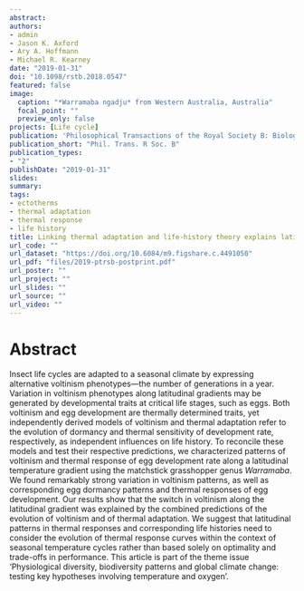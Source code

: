 ```yaml
---
abstract: 
authors:
- admin
- Jason K. Axford
- Ary A. Hoffmann 
- Michael R. Kearney
date: "2019-01-31"
doi: "10.1098/rstb.2018.0547"
featured: false
image:
  caption: "*Warramaba ngadju* from Western Australia, Australia"
  focal_point: ""
  preview_only: false
projects: [Life cycle]
publication: 'Philosophical Transactions of the Royal Society B: Biological Sciences'
publication_short: "Phil. Trans. R Soc. B"
publication_types:
- "2"
publishDate: "2019-01-31"
slides: 
summary: 
tags:
- ectotherms
- thermal adaptation
- thermal response
- life history
title: Linking thermal adaptation and life-history theory explains latitudinal patterns of voltinism
url_code: ""
url_dataset: "https://doi.org/10.6084/m9.figshare.c.4491050"
url_pdf: "files/2019-ptrsb-postprint.pdf"
url_poster: ""
url_project: ""
url_slides: ""
url_source: ""
url_video: ""
---
```


# Abstract

Insect life cycles are adapted to a seasonal climate by expressing alternative voltinism phenotypes—the number of generations in a year. Variation in voltinism phenotypes along latitudinal gradients may be generated by developmental traits at critical life stages, such as eggs. Both voltinism and egg development are thermally determined traits, yet independently derived models of voltinism and thermal adaptation refer to the evolution of dormancy and thermal sensitivity of development rate, respectively, as independent influences on life history. To reconcile these models and test their respective predictions, we characterized patterns of voltinism and thermal response of egg development rate along a latitudinal temperature gradient using the matchstick grasshopper genus *Warramaba*. We found remarkably strong variation in voltinism patterns, as well as corresponding egg dormancy patterns and thermal responses of egg development. Our results show that the switch in voltinism along the latitudinal gradient was explained by the combined predictions of the evolution of voltinism and of thermal adaptation. We suggest that latitudinal patterns in thermal responses and corresponding life histories need to consider the evolution of thermal response curves within the context of seasonal temperature cycles rather than based solely on optimality and trade-offs in performance. This article is part of the theme issue ‘Physiological diversity, biodiversity patterns and global climate change: testing key hypotheses involving temperature and oxygen’.
